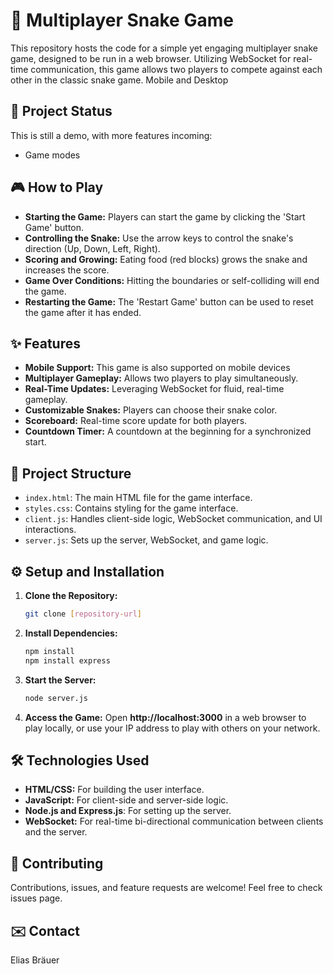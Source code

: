 # 🐍 Multiplayer Snake Game

This repository hosts the code for a simple yet engaging multiplayer snake game, designed to be run in a web browser. Utilizing WebSocket for real-time communication, this game allows two players to compete against each other in the classic snake game. Mobile and Desktop

## 🚧 Project Status

This is still a demo, with more features incoming:
- Game modes

## 🎮 How to Play

- **Starting the Game:** Players can start the game by clicking the 'Start Game' button.
- **Controlling the Snake:** Use the arrow keys to control the snake's direction (Up, Down, Left, Right).
- **Scoring and Growing:** Eating food (red blocks) grows the snake and increases the score.
- **Game Over Conditions:** Hitting the boundaries or self-colliding will end the game.
- **Restarting the Game:** The 'Restart Game' button can be used to reset the game after it has ended.

## ✨ Features

- **Mobile Support:** This game is also supported on mobile devices
- **Multiplayer Gameplay:** Allows two players to play simultaneously.
- **Real-Time Updates:** Leveraging WebSocket for fluid, real-time gameplay.
- **Customizable Snakes:** Players can choose their snake color.
- **Scoreboard:** Real-time score update for both players.
- **Countdown Timer:** A countdown at the beginning for a synchronized start.

## 📂 Project Structure

- `index.html`: The main HTML file for the game interface.
- `styles.css`: Contains styling for the game interface.
- `client.js`: Handles client-side logic, WebSocket communication, and UI interactions.
- `server.js`: Sets up the server, WebSocket, and game logic.

## ⚙️ Setup and Installation

1. **Clone the Repository:**
   ```bash
   git clone [repository-url]
   ```
2. **Install Dependencies:**
   ```bash
   npm install
   npm install express
   ```
3. **Start the Server:**
   ```bash
   node server.js
   ```
4. **Access the Game:**
   Open **http://localhost:3000** in a web browser to play locally, or use your IP address to play with others on your network.

## 🛠 Technologies Used

- **HTML/CSS:** For building the user interface.
- **JavaScript:** For client-side and server-side logic.
- **Node.js and Express.js**: For setting up the server.
- **WebSocket:** For real-time bi-directional communication between clients and the server.

## 🤝 Contributing
   Contributions, issues, and feature requests are welcome! Feel free to check issues page.

## ✉️ Contact
Elias Bräuer


   
